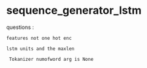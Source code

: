 # sequence_generator_lstm

questions :

`features not one hot enc` 

`lstm units and the maxlen` 

` Tokanizer numofword arg is None`
